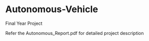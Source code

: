 # Autonomous-Vehicle
Final Year Project

Refer the Autonomous_Report.pdf for detailed project description
